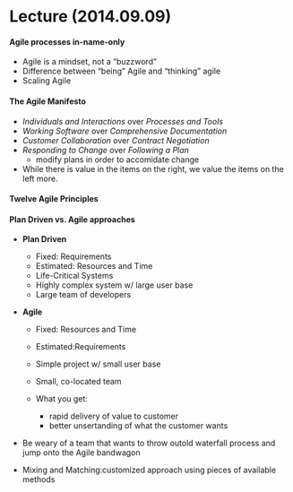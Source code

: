 # Lecture (2014.09.09)

#### **Agile processes in-name-only**
* Agile is a mindset, not a “buzzword”
* Difference between “being” Agile and “thinking” agile
* Scaling Agile

#### **The Agile Manifesto**
* *Individuals and Interactions* over *Processes and Tools*
* *Working Software* over *Comprehensive Documentation*
* *Customer Collaboration* over *Contract Negotiation*
* *Responding to Change* over *Following a Plan*
    * modify plans in order to accomidate change
* While there is value in the items on the right, we value the items on the left more.

#### **Twelve Agile Principles**

#### **Plan Driven vs. Agile approaches**

* **Plan Driven**
    * Fixed: Requirements
    * Estimated: Resources and Time
    * Life-Critical Systems
    * Highly complex system w/ large user base
    * Large team of developers

* **Agile**
    * Fixed: Resources and Time
    * Estimated:Requirements
    * Simple project w/ small user base
    * Small, co-located team

    * What you get:
        * rapid delivery of value to customer
        * better unsertanding of what the customer wants

* Be weary of a team that wants to throw outold waterfall process and jump onto the Agile bandwagon

* Mixing and Matching:customized approach using pieces of available methods



